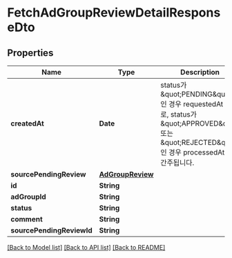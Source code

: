 # FetchAdGroupReviewDetailResponseDto

## Properties
Name | Type | Description | Notes
------------ | ------------- | ------------- | -------------
**createdAt** | **Date** | status가 \&quot;PENDING\&quot;인 경우 requestedAt 으로, status가 \&quot;APPROVED\&quot; 또는 \&quot;REJECTED\&quot;인 경우 processedAt 으로 간주됩니다. | 
**sourcePendingReview** | [**AdGroupReview**](AdGroupReview.md) |  | [optional] 
**id** | **String** |  | 
**adGroupId** | **String** |  | 
**status** | **String** |  | 
**comment** | **String** |  | 
**sourcePendingReviewId** | **String** |  | 

[[Back to Model list]](../README.md#documentation-for-models) [[Back to API list]](../README.md#documentation-for-api-endpoints) [[Back to README]](../README.md)


